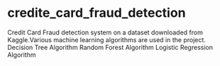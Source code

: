 # credite_card_fraud_detection
Credit Card Fraud detection system on a dataset downloaded from Kaggle.Various machine learning algorithms are used in the project.
Decision Tree Algorithm
Random Forest Algorithm
Logistic Regression Algorithm
